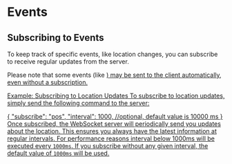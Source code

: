 # Events

## Subscribing to Events
To keep track of specific events, like location changes, you can subscribe to receive regular updates from the server.

<tip>
Please note that some events (like <a href="System-Events.md"/>) may be sent to the client automatically, even without a subscription.
</tip>

Example: Subscribing to Location Updates
To subscribe to location updates, simply send the following command to the server:

<code-block lang="json">
{
    "subscribe": "pos",
    "interval": 1000, //optional, default value is 10000 ms
}
</code-block>
Once subscribed, the WebSocket server will periodically send you updates about the location. This ensures you always have the latest information at regular intervals. For performance reasons interval below 1000ms will be executed every <code>1000ms</code>. If you subscribe without any given interval, the default value of <code>1000ms</code> will be used.
